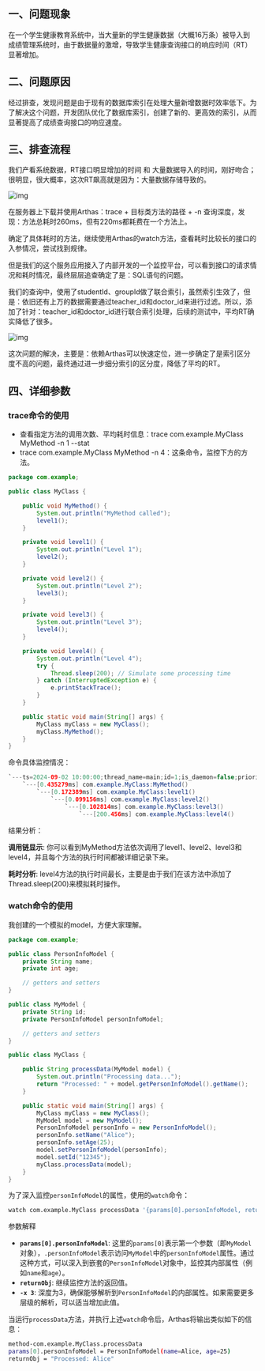 ## 一、问题现象

在一个学生健康教育系统中，当大量新的学生健康数据（大概16万条）被导入到成绩管理系统时，由于数据量的激增，导致学生健康查询接口的响应时间（RT）显著增加。

## 二、问题原因

经过排查，发现问题是由于现有的数据库索引在处理大量新增数据时效率低下。为了解决这个问题，开发团队优化了数据库索引，创建了新的、更高效的索引，从而显著提高了成绩查询接口的响应速度。

## 三、排查流程

我们产看系统数据，RT接口明显增加的时间 和 大量数据导入的时间，刚好吻合；很明显，很大概率，这次RT飙高就是因为：大量数据存储导致的。

![img](https://zxgrz7s70kt.feishu.cn/space/api/box/stream/download/asynccode/?code=YWQxNGMwMmQwNWRmZjA1YjFhZmI2MDFlZDQyOGI2YWZfTkFGczNpdmxXeU9ycUNYOFNMN3BsUGlLM0QzdUc5Mm9fVG9rZW46U1NFWGJqc0lTb0x0VjV4a2cxSWM0ZnR2bm9jXzE3MjUyNzQ2NTY6MTcyNTI3ODI1Nl9WNA)

在服务器上下载并使用Arthas：trace + 目标类方法的路径 + -n 查询深度，发现：方法总耗时260ms，但有220ms都耗费在一个方法上。

确定了具体耗时的方法，继续使用Arthas的watch方法，查看耗时比较长的接口的入参情况，尝试找到规律。

但是我们的这个服务应用接入了内部开发的一个监控平台，可以看到接口的请求情况和耗时情况，最终层层追查确定了是：SQL语句的问题。

我们的查询中，使用了studentId、groupId做了联合索引，虽然索引生效了，但是：依旧还有上万的数据需要通过teacher_id和doctor_id来进行过滤。所以，添加了针对：teacher_id和doctor_id进行联合索引处理，后续的测试中，平均RT确实降低了很多。

![img](https://zxgrz7s70kt.feishu.cn/space/api/box/stream/download/asynccode/?code=NzQ1NjViMWQzOGE0NzI4YTAwN2U2YWJkNjgxZGEyMjVfSnk5amRYU3NyNFpMSTZtczZSZDd2VndIZGZobEFZNkZfVG9rZW46WDBXT2JlcEFkb0c4a1Z4TzBJaWNWZGZsbkNjXzE3MjUyNzQ2NTY6MTcyNTI3ODI1Nl9WNA)

这次问题的解决，主要是：依赖Arthas可以快速定位，进一步确定了是索引区分度不高的问题，最终通过进一步细分索引的区分度，降低了平均的RT。

## 四、详细参数

### trace命令的使用

- 查看指定方法的调用次数、平均耗时信息：trace com.example.MyClass MyMethod -n 1 --stat
- trace com.example.MyClass MyMethod -n 4：这条命令，监控下方的方法。

```Java
package com.example;

public class MyClass {

    public void MyMethod() {
        System.out.println("MyMethod called");
        level1();
    }

    private void level1() {
        System.out.println("Level 1");
        level2();
    }

    private void level2() {
        System.out.println("Level 2");
        level3();
    }

    private void level3() {
        System.out.println("Level 3");
        level4();
    }

    private void level4() {
        System.out.println("Level 4");
        try {
            Thread.sleep(200); // Simulate some processing time
        } catch (InterruptedException e) {
            e.printStackTrace();
        }
    }

    public static void main(String[] args) {
        MyClass myClass = new MyClass();
        myClass.MyMethod();
    }
}
```

命令具体监控情况：

```Java
`---ts=2024-09-02 10:00:00;thread_name=main;id=1;is_daemon=false;priority=5;TCCL=sun.misc.Launcher$AppClassLoader@18b4aac2
    `---[0.435279ms] com.example.MyClass:MyMethod()
        `---[0.172389ms] com.example.MyClass:level1()
            `---[0.099156ms] com.example.MyClass:level2()
                `---[0.102814ms] com.example.MyClass:level3()
                    `---[200.456ms] com.example.MyClass:level4()
```

结果分析：

**调用链显示**: 你可以看到MyMethod方法依次调用了level1、level2、level3和level4，并且每个方法的执行时间都被详细记录下来。

**耗时分析**: level4方法的执行时间最长，主要是由于我们在该方法中添加了Thread.sleep(200)来模拟耗时操作。

### watch命令的使用

我创建的一个模拟的model，方便大家理解。

```Java
package com.example;

public class PersonInfoModel {
    private String name;
    private int age;

    // getters and setters
}

public class MyModel {
    private String id;
    private PersonInfoModel personInfoModel;

    // getters and setters
}

public class MyClass {

    public String processData(MyModel model) {
        System.out.println("Processing data...");
        return "Processed: " + model.getPersonInfoModel().getName();
    }

    public static void main(String[] args) {
        MyClass myClass = new MyClass();
        MyModel model = new MyModel();
        PersonInfoModel personInfo = new PersonInfoModel();
        personInfo.setName("Alice");
        personInfo.setAge(25);
        model.setPersonInfoModel(personInfo);
        model.setId("12345");
        myClass.processData(model);
    }
}
```

为了深入监控`personInfoModel`的属性，使用的`watch`命令：

```Bash
watch com.example.MyClass processData '{params[0].personInfoModel, returnObj}' -x 3
```

参数解释

- **`params[0].personInfoModel`**: 这里的`params[0]`表示第一个参数（即`MyModel`对象），`.personInfoModel`表示访问`MyModel`中的`personInfoModel`属性。通过这种方式，可以深入到嵌套的`PersonInfoModel`对象中，监控其内部属性（例如`name`和`age`）。
- **`returnObj`**: 继续监控方法的返回值。
- **`-x 3`**: 深度为3，确保能够解析到`PersonInfoModel`的内部属性。如果需要更多层级的解析，可以适当增加此值。

当运行`processData`方法，并执行上述`watch`命令后，Arthas将输出类似如下的信息：

```Bash
method-com.example.MyClass.processData
params[0].personInfoModel = PersonInfoModel(name=Alice, age=25)
returnObj = "Processed: Alice"
```